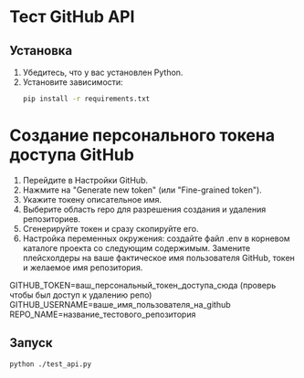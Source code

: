 
# Тест GitHub API

## Установка

1. Убедитесь, что у вас установлен Python.
2. Установите зависимости:
   ```bash
   pip install -r requirements.txt

# Создание персонального токена доступа GitHub
1. Перейдите в Настройки GitHub.
2. Нажмите на "Generate new token" (или "Fine-grained token").
3. Укажите токену описательное имя.
4. Выберите область repo для разрешения создания и удаления репозиториев.
5. Сгенерируйте токен и сразу скопируйте его.
6. Настройка переменных окружения:
cоздайте файл .env в корневом каталоге проекта со следующим содержимым. Замените плейсхолдеры на ваше фактическое имя пользователя GitHub, токен и желаемое имя репозитория.

GITHUB_TOKEN=ваш_персональный_токен_доступа_сюда   (проверь чтобы был доступ к удалению репо)
GITHUB_USERNAME=ваше_имя_пользователя_на_github
REPO_NAME=название_тестового_репозитория



## Запуск



```bash
python ./test_api.py